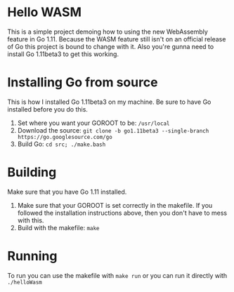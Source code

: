 # Hello WASM

This is a simple project demoing how to using the new WebAssembly feature in Go 1.11.
Because the WASM feature still isn't on an official release of Go this project is bound to change with it.
Also you're gunna need to install Go 1.11beta3 to get this working.

# Installing Go from source

This is how I installed Go 1.11beta3 on my machine. Be sure to have Go installed before you do this.
1. Set where you want your GOROOT to be: `/usr/local`
1. Download the source: `git clone -b go1.11beta3 --single-branch https://go.googlesource.com/go`
2. Build Go: `cd src; ./make.bash`

# Building
Make sure that you have Go 1.11 installed.
1. Make sure that your GOROOT is set correctly in the makefile. If you followed the installation instructions above,
then you don't have to mess with this.
2. Build with the makefile: `make`

# Running
To run you can use the makefile with `make run` or you can run it directly with `./helloWasm`
